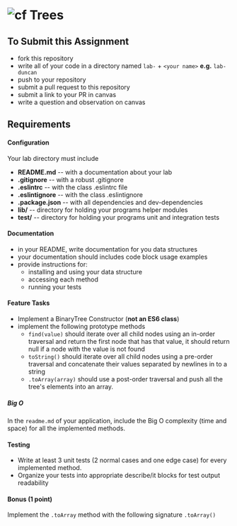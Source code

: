 ![cf](http://i.imgur.com/7v5ASc8.png) Trees
====

## To Submit this Assignment
  * fork this repository
  * write all of your code in a directory named `lab-` + `<your name>` **e.g.** `lab-duncan`
  * push to your repository
  * submit a pull request to this repository
  * submit a link to your PR in canvas
  * write a question and observation on canvas

## Requirements  
#### Configuration  
  <!-- list of files, configurations, tools, etc that are required -->
  Your lab directory must include  
  * **README.md** -- with a documentation about your lab
  * **.gitignore** -- with a robust .gitignore
  * **.eslintrc** -- with the class .eslintrc file
  * **.eslintignore** -- with the class .eslintignore
  * **.package.json** -- with all dependencies and dev-dependencies
  * **lib/** -- directory for holding your programs helper modules
  * **test/** -- directory for holding your programs unit and integration tests


####  Documentation  
  * in your README, write documentation for you data structures
  * your documentation should includes code block usage examples
  * provide instructions for:
    * installing and using your data structure
    * accessing each method
    * running your tests

#### Feature Tasks  
* Implement a BinaryTree Constructor (__not an ES6 class__)
* implement the following prototype methods
  * `find(value)` should iterate over all child nodes using an in-order traversal and return the first node that has that value, it should return null if a node with the value is not found
  * `toString()` should iterate over all child nodes using a pre-order traversal and concatenate their values separated by newlines in to a string
  * `.toArray(array)` should use a post-order traversal and push all the tree's elements into an array.
  
##### Big O
  In the `readme.md` of your application, include the Big O complexity (time and space) for all the implemented methods.


#### Testing  
  * Write at least 3 unit tests (2 normal cases and one edge case) for every implemented method.
  * Organize your tests into appropriate describe/it blocks for test output readability

#### Bonus (1 point)
Implement the `.toArray` method with the following signature `.toArray()`